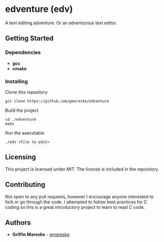# edventure (edv)

A text editing adventure. Or an adventurous text editor. 

## Getting Started

### Dependencies

* **gcc**
* **cmake**

### Installing

Clone this repository 

	git clone https://github.com/gmareske/edventure

Build the project

	cd ./edventure
	make	

Run the executable 

	./edv <file to edit>

## Licensing

This project is licensed under MIT. 
The license is included in the repository.

## Contributing

Not open to any pull requests, however I encourage anyone interested
to fork or go through the code. 
I attempted to follow best practices
for C coding so this is a great introductory project to learn to read
C code.

## Authors

* **Griffin Mareske** - [gmareske](https://github.com/gmareske)

